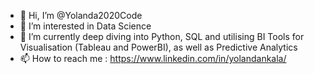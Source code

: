 - 👋 Hi, I’m @Yolanda2020Code
- 👀 I’m interested in Data Science
- 🌱 I’m currently deep diving into Python, SQL and utilising BI Tools for Visualisation (Tableau and PowerBI), as well as Predictive Analytics
- 📫 How to reach me : https://www.linkedin.com/in/yolandankala/

<!---
Yolanda2020Code/Yolanda2020Code is a ✨ special ✨ repository because its `README.md` (this file) appears on your GitHub profile.
You can click the Preview link to take a look at your changes.
--->
